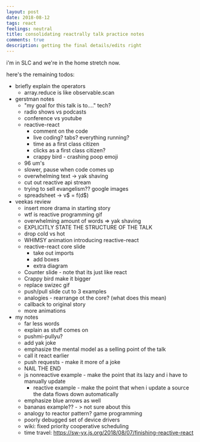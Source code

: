 ```yaml
---
layout: post
date: 2018-08-12
tags: react
feelings: neutral
title: consolidating reactrally talk practice notes
comments: true
description: getting the final details/edits right
---
```


i'm in SLC and we're in the home stretch now.

here's the remaining todos:

- briefly explain the operators
  - array.reduce is like observable.scan
- gerstman notes
  - "my goal for this talk is to...." tech?
  - radio shows vs podcasts
  - conference vs youtube
  - reactive-react
    - comment on the code
    - live coding? tabs? everything running?
    - time as a first class citizen
    - clicks as a first class citizen?
    - crappy bird - crashing poop emoji
  - 96 um's
  - slower, pause when code comes up
  - overwhelming text -> yak shaving
  - cut out reactive api stream
  - trying to sell evangelism?? google images
  - spreadsheet -> v$ = f(d$)
- veekas review
  - insert more drama in starting story
  - wtf is reactive programming gif
  - overwhelming amount of words => yak shaving
  - EXPLICITLY STATE THE STRUCTURE OF THE TALK
  - drop cold vs hot
  - WHIMSY animation introducing reactive-react
  - reactive-react core slide
    - take out imports
    - add boxes
    - extra diagram
  - Counter slide - note that its just like react
  - Crappy bird make it bigger
  - replace swizec gif
  - push/pull slide cut to 3 examples
  - analogies - rearrange ot the core? (what does this mean)
  - callback to original story
  - more animations
- my notes
  - far less words
  - explain as stuff comes on
  - pushmi-pullyu?
  - add yak joke
  - emphasize the mental model as a selling point of the talk
  - call it react earlier
  - push requests - make it more of a joke
  - NAIL THE END
  - js nonreactive example - make the point that its lazy and i have to manually update
    - reactive example - make the point that when i update a source the data flows down automatically
  - emphasize blue arrows as well
  - bananas example?? - > not sure about this
  - analogy to reactor pattern? game programming
  - poorly debugged set of device drivers
  - wiki: fixed priority cooperative scheduling
  - time travel: https://sw-yx.js.org/2018/08/07/finishing-reactive-react
  
